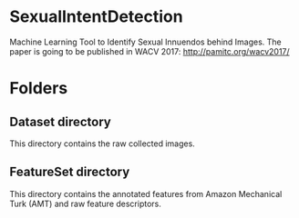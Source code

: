 # SexualIntentDetection
Machine Learning Tool to Identify Sexual Innuendos behind Images.
The paper is going to be published in WACV 2017: http://pamitc.org/wacv2017/

# Folders
## Dataset directory
This directory contains the raw collected images.
## FeatureSet directory
This directory contains the annotated features from Amazon Mechanical Turk (AMT) and raw feature descriptors.
